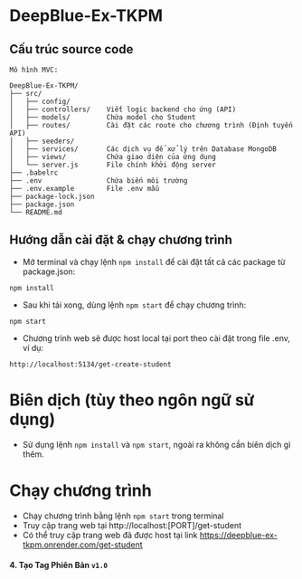 # DeepBlue-Ex-TKPM

## Cấu trúc source code
```
Mô hình MVC:

DeepBlue-Ex-TKPM/
├── src/
│   ├── config/
│   ├── controllers/    Viết logic backend cho ứng (API)
│   ├── models/         Chứa model cho Student
│   ├── routes/         Cài đặt các route cho chương trình (Định tuyến API)
│   ├── seeders/    
│   ├── services/       Các dịch vụ để xử lý trên Database MongoDB
│   ├── views/          Chứa giao diện của ứng dụng
│   └── server.js       File chính khởi động server
├── .babelrc
├── .env                Chứa biến môi trường
├── .env.example        File .env mẫu 
├── package-lock.json
├── package.json
└── README.md 
```

## Hướng dẫn cài đặt & chạy chương trình
- Mở terminal và chạy lệnh `npm install` để cài đặt tất cả các package từ package.json:
```
npm install
```
- Sau khi tải xong, dùng lệnh `npm start` để chạy chương trình:
```
npm start
```
- Chương trình web sẽ được host local tại port theo cài đặt trong file .env, ví dụ:
```
http://localhost:5134/get-create-student
```

# Biên dịch (tùy theo ngôn ngữ sử dụng)
- Sử dụng lệnh `npm install` và `npm start`, ngoài ra không cần biên dịch gì thêm.

# Chạy chương trình
- Chạy chương trình bằng lệnh `npm start` trong terminal
- Truy cập trang web tại http://localhost:[PORT]/get-student
- Có thể truy cập trang web đã được host tại link https://deepblue-ex-tkpm.onrender.com/get-student

#### 4. Tạo Tag Phiên Bản `v1.0`  
